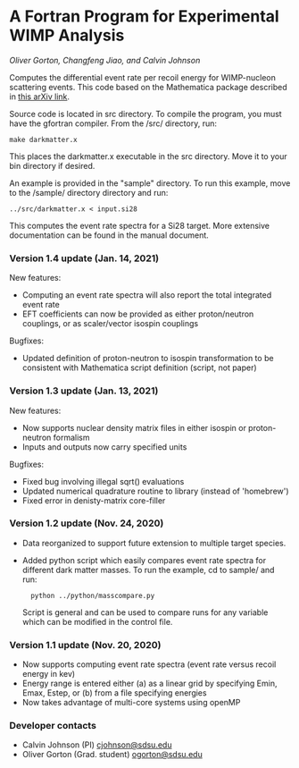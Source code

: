 # A Fortran Program for Experimental WIMP Analysis
*Oliver Gorton, Changfeng Jiao, and Calvin Johnson*

Computes the differential event rate per recoil energy for WIMP-nucleon 
scattering events. This code based on the Mathematica package described 
in [this arXiv link](https://arxiv.org/abs/1308.6288).

Source code is located in src directory. To compile the program, you must have
the gfortran compiler. From the /src/ directory, run:

    make darkmatter.x
    
This places the darkmatter.x executable in the src directory. Move it to your bin
directory if desired.


An example is provided in the "sample" directory. To run this example, move to
the /sample/ directory directory and run:

    ../src/darkmatter.x < input.si28

This computes the event rate spectra for a Si28 target. 
More extensive documentation can be found in the manual document.

### Version 1.4 update (Jan. 14, 2021)
New features:
* Computing an event rate spectra will also report the total integrated event
  rate
* EFT coefficients can now be provided as either proton/neutron couplings, or as
  scaler/vector isospin couplings

Bugfixes:
* Updated definition of proton-neutron to isospin transformation to be
  consistent with Mathematica script definition (script, not paper)
### Version 1.3 update (Jan. 13, 2021)
New features:
* Now supports nuclear density matrix files in either isospin or proton-neutron
  formalism
* Inputs and outputs now carry specified units

Bugfixes:
* Fixed bug involving illegal sqrt() evaluations
* Updated numerical quadrature routine to library (instead of 'homebrew')
* Fixed error in denisty-matrix core-filler

### Version 1.2 update (Nov. 24, 2020)
* Data reorganized to support future extension to multiple target species.

* Added python script which easily compares event rate spectra for different dark
  matter masses. To run the example, cd to sample/ and run:

        python ../python/masscompare.py

  Script is general and can be used to compare runs for any variable which can 
  be modified in the control file.

### Version 1.1 update (Nov. 20, 2020)
* Now supports computing event rate spectra (event rate versus recoil energy in kev)
* Energy range is entered either (a) as a linear grid by specifying Emin, Emax, 
  Estep, or (b) from a file specifying energies
* Now takes advantage of multi-core systems using openMP


### Developer contacts
* Calvin Johnson (PI) cjohnson@sdsu.edu
* Oliver Gorton (Grad. student) ogorton@sdsu.edu
